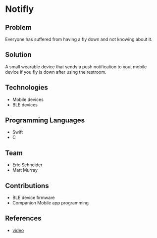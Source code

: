 # Notifly

## Problem
Everyone has suffered from having a fly down and not knowing about it.

## Solution
A small wearable device that sends a push notification to yout mobile  
device if you fly is down after using the restroom.

## Technologies
* Mobile devices
* BLE devices

## Programming Languages
* Swift
* C

## Team
* Eric Schneider
* Matt Murray

## Contributions
* BLE device firmware
* Companion Mobile app programming

## References
* [video](https://vimeo.com/158524278)